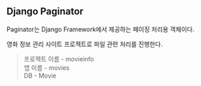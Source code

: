 ## Django Paginator
Paginator는 Django Framework에서 제공하는 페이징 처리용 객체이다.

영화 정보 관리 사이트 프로젝트로 파일 관련 처리를 진행한다.
> 프로젝트 이름 - movieinfo<br>
앱 이름 - movies<br>
DB - Movie
